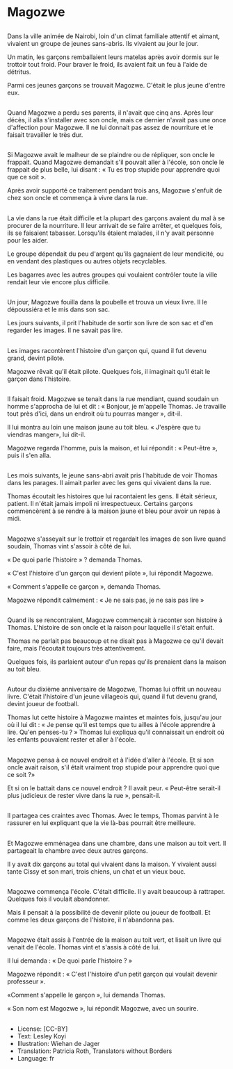 # Magozwe

##
Dans la ville animée de Nairobi, loin d'un climat familiale attentif et aimant, vivaient un groupe de jeunes sans-abris. Ils vivaient au jour le jour.

Un matin, les garçons remballaient leurs matelas après avoir dormis sur le trottoir tout froid. Pour braver le froid, ils avaient fait un feu à l'aide de détritus.

Parmi ces jeunes garçons se trouvait Magozwe. C'était le plus jeune d'entre eux.

##
Quand Magozwe a perdu ses parents, il n'avait que cinq ans. Après leur décès, il alla s'installer avec son oncle, mais ce dernier n'avait pas une once d'affection pour Magozwe. Il ne lui donnait pas assez de nourriture et le faisait travailler le très dur.

##
Si Magozwe avait le malheur de se plaindre ou de répliquer, son oncle le frappait. Quand Magozwe demandait s'il pouvait aller à l'école, son oncle le frappait de plus belle, lui disant : « Tu es trop stupide pour apprendre quoi que ce soit ».

Après avoir supporté ce traitement pendant trois ans, Magozwe s'enfuit de chez son oncle et commença à vivre dans la rue.

##
La vie dans la rue était difficile et la plupart des garçons avaient du mal à se procurer de la nourriture. Il leur arrivait de se faire arrêter, et quelques fois, ils se faisaient tabasser. Lorsqu'ils étaient malades, il n'y avait personne pour les aider.

Le groupe dépendait du peu d'argent qu'ils gagnaient de leur mendicité, ou en vendant des plastiques ou autres objets recyclables.

Les bagarres avec les autres groupes qui voulaient contrôler toute la ville rendait leur vie encore plus difficile.

##
Un jour, Magozwe fouilla dans la poubelle et trouva un vieux livre. Il le dépoussiéra et le mis dans son sac.

Les jours suivants, il prit l'habitude de sortir son livre de son sac et d'en regarder les images. Il ne savait pas lire.

##
Les images racontèrent l'histoire d'un garçon qui, quand il fut devenu grand, devint pilote.

Magozwe rêvait qu'il était pilote. Quelques fois, il imaginait qu'il était le garçon dans l'histoire.

##
Il faisait froid. Magozwe se tenait dans la rue mendiant, quand soudain un homme s'approcha de lui et dit : « Bonjour, je m'appelle Thomas. Je travaille tout près d'ici, dans un endroit où tu pourras manger », dit-il.

Il lui montra au loin une maison jaune au toit bleu. « J'espère que tu viendras manger», lui dit-il.

Magozwe regarda l'homme, puis la maison, et lui répondit : « Peut-être », puis il s'en alla.

##
Les mois suivants, le jeune sans-abri avait pris l'habitude de voir Thomas dans les parages. Il aimait parler avec les gens qui vivaient dans la rue.

Thomas écoutait les histoires que lui racontaient les gens. Il était sérieux, patient. Il n'était jamais impoli ni irrespectueux. Certains garçons commencèrent à se rendre à la maison jaune et bleu pour avoir un repas à midi.

##
Magozwe s'asseyait sur le trottoir et regardait les images de son livre quand soudain, Thomas vint s'assoir à côté de lui.

« De quoi parle l'histoire » ? demanda Thomas.

« C'est l'histoire d'un garçon qui devient pilote », lui répondit Magozwe.

« Comment s'appelle ce garçon », demanda Thomas.

Magozwe répondit calmement : « Je ne sais pas, je ne sais pas lire »

##
Quand ils se rencontraient, Magozwe commençait à raconter son histoire à Thomas. L'histoire de son oncle et la raison pour laquelle il s'était enfuit.

Thomas ne parlait pas beaucoup et ne disait pas à Magozwe ce qu'il devait faire, mais l'écoutait toujours très attentivement.

Quelques fois, ils parlaient autour d'un repas qu'ils prenaient dans la maison au toit bleu.

##
Autour du dixième anniversaire de Magozwe, Thomas lui offrit un nouveau livre. C'était l'histoire d'un jeune villageois qui, quand il fut devenu grand, devint joueur de football.

Thomas lut cette histoire à Magozwe maintes et maintes fois, jusqu'au jour où il lui dit : « Je pense qu'il est temps que tu ailles à l'école apprendre à lire. Qu'en penses-tu ? » Thomas lui expliqua qu'il connaissait un endroit où les enfants pouvaient rester et aller à l'école.

##
Magozwe pensa à ce nouvel endroit et à l'idée d'aller à l'école. Et si son oncle avait raison, s'il était vraiment trop stupide pour apprendre quoi que ce soit ?»

Et si on le battait dans ce nouvel endroit ? Il avait peur. « Peut-être serait-il plus judicieux de rester vivre dans la rue », pensait-il.

##
Il partagea ces craintes avec Thomas. Avec le temps, Thomas parvint à le rassurer en lui expliquant que la vie là-bas pourrait être meilleure.

##
Et Magozwe emménagea dans une chambre, dans une maison au toit vert. Il partageait la chambre avec deux autres garçons.

Il y avait dix garçons au total qui vivaient dans la maison. Y vivaient aussi tante Cissy et son mari, trois chiens, un chat et un vieux bouc.

##
Magozwe commença l'école. C'était difficile. Il y avait beaucoup à rattraper. Quelques fois il voulait abandonner.

Mais il pensait à la possibilité de devenir pilote ou joueur de football. Et comme les deux garçons de l'histoire, il n'abandonna pas.

##
Magozwe était assis à l'entrée de la maison au toit vert, et lisait un livre qui venait de l'école. Thomas vint et s'assis à côté de lui.

Il lui demanda : « De quoi parle l'histoire ? »

Magozwe répondit : « C'est l'histoire d'un petit garçon qui voulait devenir professeur ».

«Comment s'appelle le garçon », lui demanda Thomas.

« Son nom est Magozwe », lui répondit Magozwe, avec un sourire.

##
* License: [CC-BY]
* Text: Lesley Koyi
* Illustration: Wiehan de Jager
* Translation: Patricia Roth, Translators without Borders
* Language: fr
